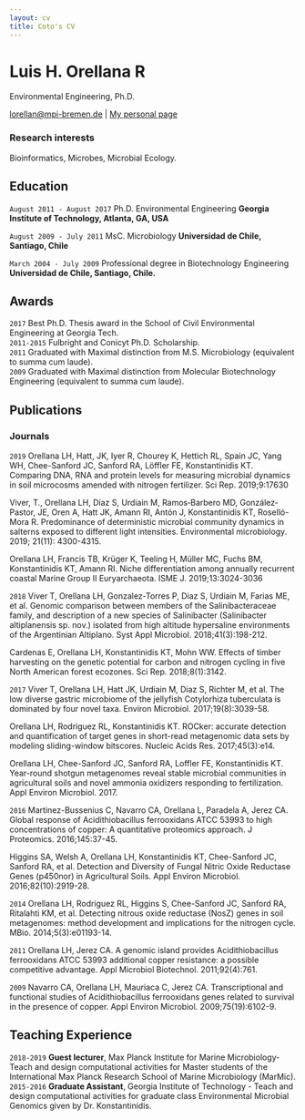 ```yaml
---
layout: cv
title: Coto's CV
---
```

# Luis H. Orellana R
Environmental Engineering, Ph.D.

<div id="webaddress">
<a href="lorellan@mpi-bremen.de">lorellan@mpi-bremen.de</a>
| <a href="https://lhor.github.io/markdown-cv/">My personal page</a>
</div>

### Research interests

Bioinformatics, Microbes, Microbial Ecology.


## Education
`August 2011 - August 2017` Ph.D. Environmental Engineering
__Georgia Institute of Technology, Atlanta, GA, USA__

`August 2009 - July 2011` MsC. Microbiology
__Universidad de Chile, Santiago, Chile__

`March 2004 - July 2009` Professional degree in Biotechnology Engineering
__Universidad de Chile, Santiago, Chile.__

## Awards

`2017` Best Ph.D. Thesis award in the School of Civil Environmental Engineering at Georgia Tech.  
`2011-2015` Fulbright and Conicyt Ph.D. Scholarship.   
`2011` Graduated with Maximal distinction from M.S. Microbiology (equivalent to summa cum laude).  
`2009` Graduated with Maximal distinction from Molecular Biotechnology Engineering (equivalent to summa cum laude).  

## Publications

<!-- A list is also available [online](http://scholar.google.co.uk/citations?user=C2r2xq0AAAAJ) -->

### Journals

`2019`
Orellana LH, Hatt, JK, Iyer R, Chourey K, Hettich RL, Spain JC, Yang WH, Chee-Sanford JC, Sanford RA, Löffler FE, Konstantinidis KT. Comparing DNA, RNA and protein levels for measuring microbial dynamics in soil microcosms amended with nitrogen fertilizer. Sci Rep. 2019;9:17630

Viver, T., Orellana LH, Díaz S, Urdiain M, Ramos‐Barbero MD, González‐Pastor, JE, Oren A, Hatt JK, Amann RI, Antón J, Konstantinidis KT, Roselló-Mora R. Predominance of deterministic microbial community dynamics in salterns exposed to different light intensities. Environmental microbiology. 2019; 21(11): 4300-4315.

Orellana LH, Francis TB, Krüger K, Teeling H, Müller MC, Fuchs BM, Konstantinidis KT, Amann RI. Niche differentiation among annually recurrent coastal Marine Group II Euryarchaeota. ISME J. 2019;13:3024-3036

`2018`
Viver T, Orellana LH, Gonzalez-Torres P, Diaz S, Urdiain M, Farias ME, et al. Genomic comparison between members of the Salinibacteraceae family, and description of a new species of Salinibacter (Salinibacter altiplanensis sp. nov.) isolated from high altitude hypersaline environments of the Argentinian Altiplano. Syst Appl Microbiol. 2018;41(3):198-212.  

Cardenas E, Orellana LH, Konstantinidis KT, Mohn WW. Effects of timber harvesting on the genetic potential for carbon and nitrogen cycling in five North American forest ecozones. Sci Rep. 2018;8(1):3142.   

`2017`
Viver T, Orellana LH, Hatt JK, Urdiain M, Diaz S, Richter M, et al. The low diverse gastric microbiome of the jellyfish Cotylorhiza tuberculata is dominated by four novel taxa. Environ Microbiol. 2017;19(8):3039-58.   

Orellana LH, Rodriguez RL, Konstantinidis KT. ROCker: accurate detection and quantification of target genes in short-read metagenomic data sets by modeling sliding-window bitscores. Nucleic Acids Res. 2017;45(3):e14.   

Orellana LH, Chee-Sanford JC, Sanford RA, Loffler FE, Konstantinidis KT. Year-round shotgun metagenomes reveal stable microbial communities in agricultural soils and novel ammonia oxidizers responding to fertilization. Appl Environ Microbiol. 2017.    

`2016`
Martinez-Bussenius C, Navarro CA, Orellana L, Paradela A, Jerez CA. Global response of Acidithiobacillus ferrooxidans ATCC 53993 to high concentrations of copper: A quantitative proteomics approach. J Proteomics. 2016;145:37-45.    

Higgins SA, Welsh A, Orellana LH, Konstantinidis KT, Chee-Sanford JC, Sanford RA, et al. Detection and Diversity of Fungal Nitric Oxide Reductase Genes (p450nor) in Agricultural Soils. Appl Environ Microbiol. 2016;82(10):2919-28.    

`2014`
Orellana LH, Rodriguez RL, Higgins S, Chee-Sanford JC, Sanford RA, Ritalahti KM, et al. Detecting nitrous oxide reductase (NosZ) genes in soil metagenomes: method development and implications for the nitrogen cycle. MBio. 2014;5(3):e01193-14.   

`2011`
Orellana LH, Jerez CA. A genomic island provides Acidithiobacillus ferrooxidans ATCC 53993 additional copper resistance: a possible competitive advantage. Appl Microbiol Biotechnol. 2011;92(4):761.   

`2009`
Navarro CA, Orellana LH, Mauriaca C, Jerez CA. Transcriptional and functional studies of Acidithiobacillus ferrooxidans genes related to survival in the presence of copper. Appl Environ Microbiol. 2009;75(19):6102-9.    

## Teaching Experience

`2018-2019`
__Guest lecturer__, Max Planck Institute for Marine Microbiology- Teach and design computational activities for Master students of the International Max Planck Research School of Marine Microbiology (MarMic).  
`2015-2016`
__Graduate Assistant__, Georgia Institute of Technology - Teach and design computational activities for graduate class Environmental Microbial Genomics given by Dr. Konstantinidis.   


<!-- ### Footer

Last updated: Jan 2019 -->
